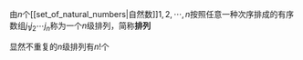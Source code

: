 由$n$个[[set_of_natural_numbers|自然数]]$1,2,\cdots,n$按照任意一种次序排成的有序数组$j_1j_2\cdots j_n$称为一个$n$级排列，简称**排列**

显然不重复的$n$级排列有$n!$个